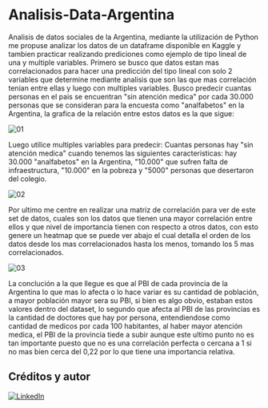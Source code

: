 # Analisis-Data-Argentina

Analisis de datos sociales de la Argentina, mediante la utilización de Python me propuse analizar los datos de un dataframe disponible en Kaggle y tambien practicar realizando prediciones como ejemplo de tipo lineal de una y multiple variables. Primero se busco que datos estan mas correlacionados para hacer una predicción del tipo lineal con solo 2 variables que determine mediante analisis que son las que mas correlación tenian entre ellas y luego con multiples variables. Busco predecir cuantas personas en el pais se encuentran "sin atención medica" por cada 30.000 personas que se consideran para la encuesta como "analfabetos" en la Argentina, la grafica de la relación entre estos datos es la que sigue:

![01](https://user-images.githubusercontent.com/94582879/162589689-112aaac2-4818-44b4-8037-007c722a73f6.jpg)

Luego utilice multiples variables para predecir: Cuantas personas hay "sin atención medica" cuando tenemos las siguientes caracteristicas: hay 30.000 "analfabetos" en la Argentina, "10.000" que sufren falta de infraestructura, "10.000" en la pobreza y "5000" personas que desertaron del colegio.

![02](https://user-images.githubusercontent.com/94582879/162589617-01513d0b-b466-40de-801d-4432139a60fe.jpg)

Por ultimo me centre en realizar una matriz de correlación para ver de este set de datos, cuales son los datos que tienen una mayor correlación entre ellos y que nivel de importancia tienen con respecto a otros datos, con esto genere un heatmap que se puede ver abajo el cual detalla el orden de los datos desde los mas correlacionados hasta los menos, tomando los 5 mas correlacionados.

![03](https://user-images.githubusercontent.com/94582879/162589667-9dec59ca-8d15-4e25-8cea-367b9cd03630.jpg)

La conclución a la que llegue es que al PBI de cada provincia de la Argentina lo que mas lo afecta o lo hace variar es su cantidad de población, a mayor población mayor sera su PBI, si bien es algo obvio, estaban estos valores dentro del dataset, lo segundo que afecta al PBI de las provincias es la cantidad de doctores que hay por persona, entendiendose como cantidad de medicos por cada 100 habitantes, al haber mayor atención medica, el PBI de la provincia tiede a subir aunque este ultimo punto no es tan importante puesto que no es una correlación perfecta o cercana a 1 si no mas bien cerca del 0,22 por lo que tiene una importancia relativa.

## Créditos y autor
[![LinkedIn](https://img.shields.io/badge/LinkedIn-Nestor_Diaz-0077B5?style=for-the-badge&logo=linkedin&logoColor=white&labelColor=101010)](https://www.linkedin.com/in/contadornestordiaz/)
